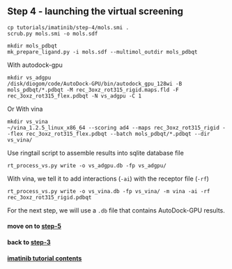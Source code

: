## Step 4 - launching the virtual screening

```
cp tutorials/imatinib/step-4/mols.smi .
scrub.py mols.smi -o mols.sdf

mkdir mols_pdbqt
mk_prepare_ligand.py -i mols.sdf --multimol_outdir mols_pdbqt
```

With autodock-gpu
```
mkdir vs_adgpu
/disk/diogom/code/AutoDock-GPU/bin/autodock_gpu_128wi -B mols_pdbqt/*.pdbqt -M rec_3oxz_rot315_rigid.maps.fld -F rec_3oxz_rot315_flex.pdbqt -N vs_adgpu -C 1
```

Or With vina
```
mkdir vs_vina
~/vina_1.2.5_linux_x86_64 --scoring ad4 --maps rec_3oxz_rot315_rigid --flex rec_3oxz_rot315_flex.pdbqt --batch mols_pdbqt/*.pdbqt --dir vs_vina/
```

Use ringtail script to assemble results into sqlite database file
```
rt_process_vs.py write -o vs_adgpu.db -fp vs_adgpu/
```

With vina, we tell it to add interactions (`-ai`) with the receptor file (`-rf`)
```
rt_process_vs.py write -o vs_vina.db -fp vs_vina/ -m vina -ai -rf rec_3oxz_rot315_rigid.pdbqt
```

For the next step, we will use a `.db` file that contains AutoDock-GPU results.

#### move on to [step-5](../step-5)

#### back to [step-3](../step-3)

#### [imatinib tutorial contents](../)
